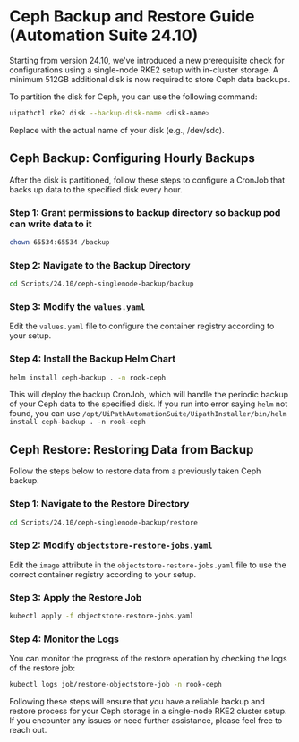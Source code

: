 # Ceph Backup and Restore Guide (Automation Suite 24.10)

Starting from version 24.10, we've introduced a new prerequisite check for configurations using a single-node RKE2 setup with in-cluster storage. A minimum 512GB additional disk is now required to store Ceph data backups.

To partition the disk for Ceph, you can use the following command:

```bash
uipathctl rke2 disk --backup-disk-name <disk-name>
```
Replace <disk-name> with the actual name of your disk (e.g., /dev/sdc).

## Ceph Backup: Configuring Hourly Backups

After the disk is partitioned, follow these steps to configure a CronJob that backs up data to the specified disk every hour.
### Step 1: Grant permissions to backup directory so backup pod can write data to it
```bash
chown 65534:65534 /backup
```
### Step 2: Navigate to the Backup Directory
```bash
cd Scripts/24.10/ceph-singlenode-backup/backup
```
### Step 3: Modify the `values.yaml`

Edit the `values.yaml` file to configure the container registry according to your setup.

### Step 4: Install the Backup Helm Chart
```bash
helm install ceph-backup . -n rook-ceph
```
This will deploy the backup CronJob, which will handle the periodic backup of your Ceph data to the specified disk.
If you run into error saying `helm` not found, you can use `/opt/UiPathAutomationSuite/UipathInstaller/bin/helm install ceph-backup . -n rook-ceph`

## Ceph Restore: Restoring Data from Backup

Follow the steps below to restore data from a previously taken Ceph backup.

### Step 1: Navigate to the Restore Directory
```bash
cd Scripts/24.10/ceph-singlenode-backup/restore
```

### Step 2: Modify `objectstore-restore-jobs.yaml`

Edit the `image` attribute in the `objectstore-restore-jobs.yaml` file to use the correct container registry according to your setup.

### Step 3: Apply the Restore Job

```bash
kubectl apply -f objectstore-restore-jobs.yaml
```

### Step 4: Monitor the Logs
You can monitor the progress of the restore operation by checking the logs of the restore job:
```bash
kubectl logs job/restore-objectstore-job -n rook-ceph
```

Following these steps will ensure that you have a reliable backup and restore process for your Ceph storage in a single-node RKE2 cluster setup. If you encounter any issues or need further assistance, please feel free to reach out.
